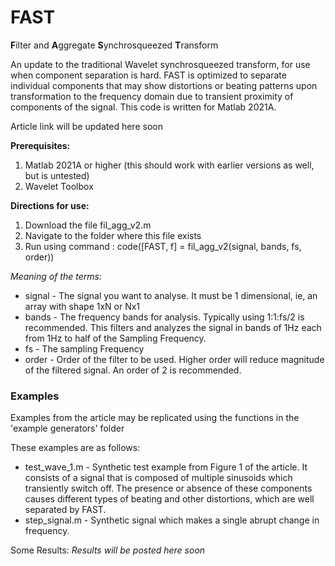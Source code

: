 # FAST #
**F**ilter and **A**ggregate **S**ynchrosqueezed **T**ransform

An update to the traditional Wavelet synchrosqueezed transform, for use when component separation is hard. FAST is optimized to separate individual components that may show distortions or beating patterns upon transformation to the frequency domain due to transient proximity of components of the signal.
This code is written for Matlab 2021A.

Article link will be updated here soon

<b>Prerequisites:</b> 
1. Matlab 2021A or higher (this should work with earlier versions as well, but is untested)
2. Wavelet Toolbox

<b>Directions for use:</b> 
1. Download the file fil_agg_v2.m
2. Navigate to the folder where this file exists
3. Run using command : code([FAST, f] = fil_agg_v2(signal, bands, fs, order))

_Meaning of the terms:_
* signal - The signal you want to analyse. It must be 1 dimensional, ie, an array with shape 1xN or Nx1
* bands - The frequency bands for analysis. Typically using 1:1:fs/2 is recommended. This filters and analyzes the signal in bands of 1Hz each from 1Hz to half of the Sampling Frequency.
* fs - The sampling Frequency
* order - Order of the filter to be used. Higher order will reduce magnitude of the filtered signal. An order of 2 is recommended.

### Examples ###
Examples from the article may be replicated using the functions in the 'example generators' folder

These examples are as follows:
* test_wave_1.m - Synthetic test example from Figure 1 of the article. It consists of a signal that is composed of multiple sinusoids which transiently switch off. The presence or absence of these components causes different types of beating and other distortions, which are well separated by FAST.
* step_signal.m - Synthetic signal which makes a single abrupt change in frequency.

Some Results:
_Results will be posted here soon_

